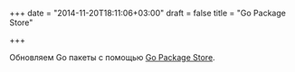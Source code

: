 +++
date = "2014-11-20T18:11:06+03:00"
draft = false
title = "Go Package Store"

+++

<p>Обновляем Go пакеты с помощью&nbsp;<a href="http://blog.gopheracademy.com/updating-your-go-packages-with-go-package-store/">Go Package Store</a>.</p>

